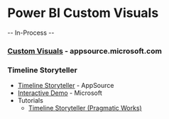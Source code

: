 # Power BI Custom Visuals

-- In-Process -- 

### [Custom Visuals](https://appsource.microsoft.com/en-us/marketplace/apps?product=power-bi-visuals) - appsource.microsoft.com

### Timeline Storyteller
* [Timeline Storyteller](https://appsource.microsoft.com/en-us/product/power-bi-visuals/WA104381136) - AppSource
* [Interactive Demo](https://timelinestoryteller.com/app/) - Microsoft
* Tutorials
  * [Timeline Storyteller (Pragmatic Works)](https://blog.pragmaticworks.com/power-bi-custom-visuals-timeline-storyteller)
